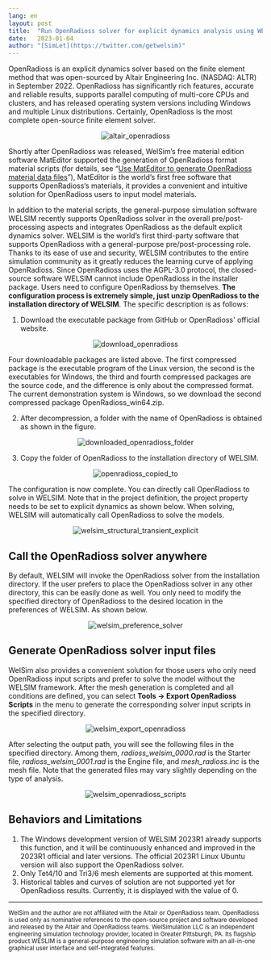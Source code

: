 ```yaml
---
lang: en
layout: post
title:  "Run OpenRadioss solver for explicit dynamics analysis using WELSIM"
date:   2023-01-04
author: "[SimLet](https://twitter.com/getwelsim)"
---
```



OpenRadioss is an explicit dynamics solver based on the finite element method that was open-sourced by Altair Engineering Inc. (NASDAQ: ALTR) in September 2022. OpenRadioss has significantly rich features, accurate and reliable results, supports parallel computing of multi-core CPUs and clusters, and has released operating system versions including Windows and multiple Linux distributions. Certainly, OpenRadioss is the most complete open-source finite element solver.

<p align="center">
  <img src="\assets\blog\20230104\altair_openradioss.png" alt="altair_openradioss" />
</p>

Shortly after OpenRadioss was released, WelSim’s free material edition software MatEditor supported the generation of OpenRadioss format material scripts (for details, see “[Use MatEditor to generate OpenRadioss material data files](/2022/11/26/use-mateditor-to-generate-openradioss-material-data-files.html)”), MatEditor is the world’s first free software that supports OpenRadioss‘s materials, it provides a convenient and intuitive solution for OpenRadioss users to input model materials.

In addition to the material scripts, the general-purpose simulation software WELSIM recently supports OpenRadioss solver in the overall pre/post-processing aspects and integrates OpenRadioss as the default explicit dynamics solver. WELSIM is the world’s first third-party software that supports OpenRadioss with a general-purpose pre/post-processing role. Thanks to its ease of use and security, WELSIM contributes to the entire simulation community as it greatly reduces the learning curve of applying OpenRadioss. Since OpenRadioss uses the AGPL-3.0 protocol, the closed-source software WELSIM cannot include OpenRadioss in the installer package. Users need to configure OpenRadioss by themselves. **The configuration process is extremely simple, just unzip OpenRadioss to the installation directory of WELSIM**. The specific description is as follows:

1. Download the executable package from GitHub or OpenRadioss' official website.

<p align="center">
  <img src="\assets\blog\20230104\download_openradioss.png" alt="download_openradioss" />
</p>

Four downloadable packages are listed above. The first compressed package is the executable program of the Linux version, the second is the executables for Windows, the third and fourth compressed packages are the source code, and the difference is only about the compressed format. The current demonstration system is Windows, so we download the second compressed package OpenRadioss_win64.zip.

2. After decompression, a folder with the name of OpenRadioss is obtained as shown in the figure.

<p align="center">
  <img src="\assets\blog\20230104\downloaded_openradioss_folder.png" alt="downloaded_openradioss_folder" />
</p>

3. Copy the folder of OpenRadioss to the installation directory of WELSIM.

<p align="center">
  <img src="\assets\blog\20230104\openradioss_copied_to.png" alt="openradioss_copied_to" />
</p>

The configuration is now complete. You can directly call OpenRadioss to solve in WELSIM. Note that in the project definition, the project property needs to be set to explicit dynamics as shown below. When solving, WELSIM will automatically call OpenRadioss to solve the models.

<p align="center">
  <img src="\assets\blog\20230104\welsim_structural_transient_explicit.png" alt="welsim_structural_transient_explicit" />
</p>

## Call the OpenRadioss solver anywhere
By default, WELSIM will invoke the OpenRadioss solver from the installation directory. If the user prefers to place the OpenRadioss solver in any other directory, this can be easily done as well. You only need to modify the specified directory of OpenRadioss to the desired location in the preferences of WELSIM. As shown below.

<p align="center">
  <img src="\assets\blog\20230104\welsim_preference_solver.png" alt="welsim_preference_solver" />
</p>

## Generate OpenRadioss solver input files
WelSim also provides a convenient solution for those users who only need OpenRadioss input scripts and prefer to solve the model without the WELSIM framework. After the mesh generation is completed and all conditions are defined, you can select **Tools -> Export OpenRadioss Scripts** in the menu to generate the corresponding solver input scripts in the specified directory.

<p align="center">
  <img src="\assets\blog\20230104\welsim_export_openradioss.png" alt="welsim_export_openradioss" />
</p>

After selecting the output path, you will see the following files in the specified directory. Among them, *radioss_welsim_0000.rad* is the Starter file, *radioss_welsim_0001.rad* is the Engine file, and *mesh_radioss.inc* is the mesh file. Note that the generated files may vary slightly depending on the type of analysis.

<p align="center">
  <img src="\assets\blog\20230104\welsim_openradioss_scripts.png" alt="welsim_openradioss_scripts" />
</p>


## Behaviors and Limitations
1. The Windows development version of WELSIM 2023R1 already supports this function, and it will be continuously enhanced and improved in the 2023R1 official and later versions. The official 2023R1 Linux Ubuntu version will also support the OpenRadioss solver.
2. Only Tet4/10 and Tri3/6 mesh elements are supported at this moment.
3. Historical tables and curves of solution are not supported yet for OpenRadioss results. Currently, it is displayed with the value of 0.

******

<small>
WelSim and the author are not affiliated with the Altair or OpenRadioss team. OpenRadioss is used only as nominative references to the open-source project and software developed and released by the Altair and OpenRadioss teams.
</small>

<small>
WelSimulation LLC is an independent engineering simulation technology provider, located in Greater Pittsburgh, PA. Its flagship product WESLIM is a general-purpose engineering simulation software with an all-in-one graphical user interface and self-integrated features.
</small>

